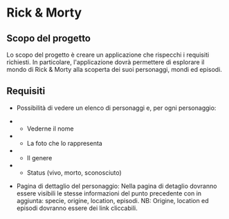 # Rick & Morty

## Scopo del progetto
Lo scopo del progetto è creare un applicazione che rispecchi i requisiti richiesti.
In particolare, l'applicazione dovrà permettere di esplorare il mondo di Rick & Morty alla scoperta dei suoi personaggi, mondi ed episodi.

## Requisiti
- Possibilità di vedere un elenco di personaggi e, per ogni personaggio:
- - Vederne il nome
- - La foto che lo rappresenta
- - Il genere
- - Status (vivo, morto, sconosciuto)

- Pagina di dettaglio del personaggio:
Nella pagina di detaglio dovranno essere visibili le stesse informazioni del punto precedente con in aggiunta: specie, origine, location, episodi.
NB: Origine, location ed episodi dovranno essere dei link cliccabili.